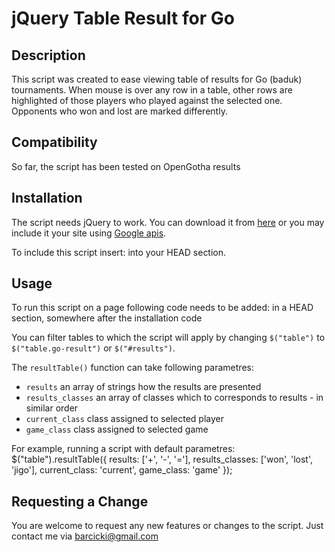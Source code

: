 jQuery Table Result for Go
================================

Description
---------------------------------------
This script was created to ease viewing table of results for Go (baduk) tournaments. When mouse is over any row in a table, other rows are highlighted of those players who played against the selected one. Opponents who won and lost are marked differently.

Compatibility
------------------------------
So far, the script has been tested on OpenGotha results

Installation
---------------------------------------
The script needs jQuery to work. You can download it from [here](http://jquery.com) or you may include it your site using [Google apis](http://code.google.com/intl/pl/apis/libraries/devguide.html).

To include this script insert:
	<link href="resultTable.css" media="screen" rel="stylesheet" type="text/css" />
	<script type="text/javascript" src="https://ajax.googleapis.com/ajax/libs/jquery/1.4.4/jquery.min.js"></script>
	<script type="text/javascript" src="jquery.resultTable.js"></script>
into your HEAD section.

Usage
------------------------------
To run this script on a page following code needs to be added:
	<script type="text/javascript">
		$(document).ready(function() {
			$("table").resultTable();
		});
	</script>
in a HEAD section, somewhere after the installation code

You can filter tables to which the script will apply by changing `$("table")` to `$("table.go-result")` or `$("#results")`.

The `resultTable()` function can take following parametres:

* `results` an array of strings how the results are presented
* `results_classes` an array of classes which to corresponds to results - in similar order
* `current_class` class assigned to selected player
* `game_class` class assigned to selected game

For example, running a script with default parametres:
	$("table").resultTable({
		results:			['+', 	'-', 	'='],
		results_classes: 	['won',	'lost', 'jigo'],
		current_class:		'current',
		game_class:			'game'
	});
	
Requesting a Change
-------------------------------
You are welcome to request any new features or changes to the script. Just contact me via barcicki@gmail.com